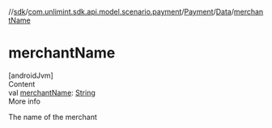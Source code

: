 //[sdk](../../../../index.md)/[com.unlimint.sdk.api.model.scenario.payment](../../index.md)/[Payment](../index.md)/[Data](index.md)/[merchantName](merchant-name.md)



# merchantName  
[androidJvm]  
Content  
val [merchantName](merchant-name.md): [String](https://kotlinlang.org/api/latest/jvm/stdlib/kotlin/-string/index.html)  
More info  


The name of the merchant

  



